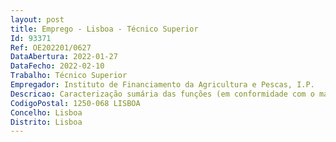 ```yaml
--- 
layout: post
title: Emprego - Lisboa - Técnico Superior
Id: 93371
Ref: OE202201/0627
DataAbertura: 2022-01-27
DataFecho: 2022-02-10
Trabalho: Técnico Superior
Empregador: Instituto de Financiamento da Agricultura e Pescas, I.P.
Descricao: Caracterização sumária das funções (em conformidade com o mapa de pessoal aprovado para 2022)  Funções consultivas, de estudo, planeamento, elaboração de pareceres e projetos relativos à gestão jurídica e técnica de Recursos Humanos, nomeadamente, a elaboração de normativos internos, aplicação do Sistema de Avaliação de Desempenho dos Trabalhadores da Administração Pública (SIADAP) e sua interligação com o regime de carreiras e o estatuto remuneratório, recrutamento e seleção de pessoal e inerentes procedimentos concursais, instrumentos de regulamentação coletiva de trabalho que visem a integração dos regimes de pessoal do Organismo.Promover as ações respeitantes à movimentação e gestão de pessoal, tendo em conta as necessidades de cada serviço,Executar outras atividades de apoio geral ou especializado nas áreas de atuação comuns instrumentais e operativas dos órgãos e serviços.
CodigoPostal: 1250-068 LISBOA
Concelho: Lisboa
Distrito: Lisboa
--- 
```

